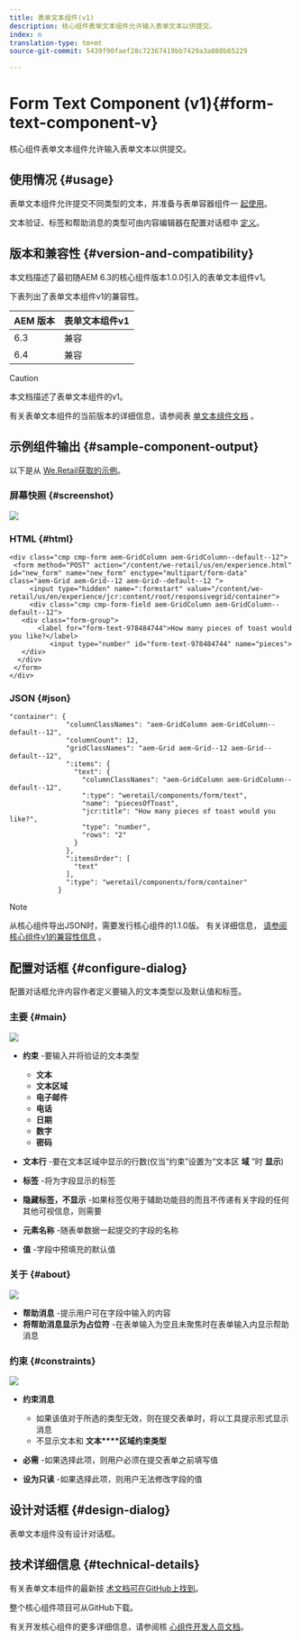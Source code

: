 ```yaml
---
title: 表单文本组件(v1)
description: 核心组件表单文本组件允许输入表单文本以供提交。
index: n
translation-type: tm+mt
source-git-commit: 5439f90faef28c72367419bb7429a3a880b65229

---
```



# Form Text Component (v1){#form-text-component-v}

核心组件表单文本组件允许输入表单文本以供提交。

## 使用情况 {#usage}

表单文本组件允许提交不同类型的文本，并准备与表单容器组件一 [起使用](form-container.md)。

文本验证、标签和帮助消息的类型可由内容编辑器在配置对话框中 [定义](form-text-v1.md#main-pars_title)。

## 版本和兼容性 {#version-and-compatibility}

本文档描述了最初随AEM 6.3的核心组件版本1.0.0引入的表单文本组件v1。

下表列出了表单文本组件v1的兼容性。

| AEM 版本 | 表单文本组件v1 |
|--- |--- |
| 6.3 | 兼容 |
| 6.4 | 兼容 |

>[!CAUTION]
>
>本文档描述了表单文本组件的v1。
>
>有关表单文本组件的当前版本的详细信息，请参阅表 [单文本组件文档](form-text.md) 。

## 示例组件输出 {#sample-component-output}

以下是从 [We.Retail获取的示例](https://helpx.adobe.com/experience-manager/6-4/sites/developing/using/we-retail.html)。

### 屏幕快照 {#screenshot}

![](assets/chlimage_1-22.png)

### HTML {#html}

```
<div class="cmp cmp-form aem-GridColumn aem-GridColumn--default--12">
 <form method="POST" action="/content/we-retail/us/en/experience.html" id="new_form" name="new_form" enctype="multipart/form-data" class="aem-Grid aem-Grid--12 aem-Grid--default--12 ">
     <input type="hidden" name=":formstart" value="/content/we-retail/us/en/experience/jcr:content/root/responsivegrid/container">
     <div class="cmp cmp-form-field aem-GridColumn aem-GridColumn--default--12">
   <div class="form-group">
       <label for="form-text-978484744">How many pieces of toast would you like?</label>
          <input type="number" id="form-text-978484744" name="pieces">
   </div>
  </div>
 </form>
</div>
```

### JSON {#json}

```
"container": {
              "columnClassNames": "aem-GridColumn aem-GridColumn--default--12",
              "columnCount": 12,
              "gridClassNames": "aem-Grid aem-Grid--12 aem-Grid--default--12",
              ":items": {
                "text": {
                  "columnClassNames": "aem-GridColumn aem-GridColumn--default--12",
                  ":type": "weretail/components/form/text",
                  "name": "piecesOfToast",
                  "jcr:title": "How many pieces of toast would you like?",
                  "type": "number",
                  "rows": "2"
                }
              },
              ":itemsOrder": [
                "text"
              ],
              ":type": "weretail/components/form/container"
            }
```

>[!NOTE]
>
>从核心组件导出JSON时，需要发行核心组件的1.1.0版。 有关详细信息， [请参阅核心组件v1的兼容性信息](versions.md#main-pars_title_236368006) 。

## 配置对话框 {#configure-dialog}

配置对话框允许内容作者定义要输入的文本类型以及默认值和标签。

### 主要 {#main}

![](assets/chlimage_1-23.png)

* **约束** -要输入并将验证的文本类型

   * **文本**
   * **文本区域**
   * **电子邮件**
   * **电话**
   * **日期**
   * **数字**
   * **密码**

* **文本行** -要在文本区域中显示的行数(仅当“约束”设置为“文本区 **域** ”时 **显示**)

* **标签** -将为字段显示的标签
* **隐藏标签，不显示** -如果标签仅用于辅助功能目的而且不传递有关字段的任何其他可视信息，则需要
* **元素名称** -随表单数据一起提交的字段的名称
* **值** -字段中预填充的默认值

### 关于 {#about}

![](assets/chlimage_1-24.png)

* **帮助消息** -提示用户可在字段中输入的内容
* **将帮助消息显示为占位符** -在表单输入为空且未聚焦时在表单输入内显示帮助消息

### 约束 {#constraints}

![](assets/chlimage_1-25.png)

* **约束消息**

   * 如果该值对于所选的类型无效，则在提交表单时，将以工具提示形式显示消息
   * 不显示文本和 **文本****区域约束类型**

* **必需** -如果选择此项，则用户必须在提交表单之前填写值
* **设为只读** -如果选择此项，则用户无法修改字段的值

## 设计对话框 {#design-dialog}

表单文本组件没有设计对话框。

## 技术详细信息 {#technical-details}

有关表单文本组件的最新技 [术文档可在GitHub上找到](https://github.com/adobe/aem-core-wcm-components/tree/master/content/src/content/jcr_root/apps/core/wcm/components/form/text/v1/text)。

整个核心组件项目可从GitHub下载。

有关开发核心组件的更多详细信息，请参阅核 [心组件开发人员文档](developing.md)。
